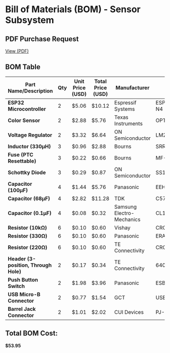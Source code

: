 # **Bill of Materials (BOM) - Sensor Subsystem**

## **PDF Purchase Request**  
[View (PDF)](images/EGR314PurchaseRequestDIGITKEY.pdf)



## **BOM Table**

| **Part Name/Description** | **Qty** | **Unit Price (USD)** | **Total Price (USD)** | **Manufacturer** | **Part Number** | **Vendor Link** | **Datasheet Link** |
|---------------------------|---------|----------------------|----------------------|------------------|----------------|----------------|-------------------|
| **ESP32 Microcontroller** | 2 | $5.06 | $10.12 | Espressif Systems | ESP32-S3-WROOM-1-N4 | [Link](https://www.digikey.com/en/products/detail/espressif-systems/ESP32-S3-WROOM-1-N4/16162639) | [Datasheet](https://www.espressif.com/sites/default/files/documentation/esp32-s3-wroom-1_wroom-1u_datasheet_en.pdf) |
| **Color Sensor** | 2 | $2.88 | $5.76 | Texas Instruments | OPT4060DTSR | [Link](https://www.digikey.lv/en/products/detail/texas-instruments/OPT4060DTSR/22116843) | [Datasheet](https://www.ti.com/lit/ds/symlink/opt4060.pdf?ts=1704223000280) |
| **Voltage Regulator** | 2 | $3.32 | $6.64 | ON Semiconductor | LM2575D2T-3.3R4G | [Link](https://www.digikey.com/en/products/detail/onsemi/LM2575D2T-3-3R4G/1476688) | [Datasheet](https://www.onsemi.com/pdf/datasheet/lm2575-d.pdf) |
| **Inductor (330µH)** | 3 | $0.96 | $2.88 | Bourns | SRR1260-331K | [Link](https://www.digikey.com/en/products/detail/bourns-inc/SRR1260-331K/1969972) | [Datasheet](https://www.bourns.com/docs/Product-Datasheets/SRR1260.pdf) |
| **Fuse (PTC Resettable)** | 3 | $0.22 | $0.66 | Bourns | MF-MSMF150/12 | [Link](https://www.digikey.com/en/products/detail/bourns-inc/MF-MSMF150-2/662822) | [Datasheet](https://www.bourns.com/docs/product-datasheets/mf-msmf.pdf) |
| **Schottky Diode** | 3 | $0.29 | $0.87 | ON Semiconductor | SS14 | [Link](https://www.digikey.com/en/products/detail/onsemi/SS14/965729?gQT=0) | N/A |
| **Capacitor (100µF)** | 4 | $1.44 | $5.76 | Panasonic | EEH-ZA1E101XP | [Link](https://www.digikey.com/en/products/detail/panasonic-electronic-components/EEH-ZA1E101XP/3088115) | [Datasheet](https://industrial.panasonic.com/cdbs/www-data/pdf/RDD0000/ABA0000C1221.pdf) |
| **Capacitor (68µF)** | 4 | $2.82 | $11.28 | TDK | C5750X5R1A686M230KA | [Link](https://www.digikey.com/en/products/detail/tdk-corporation/C5750X5R1A686M230KA/569077) | [Datasheet](https://product.tdk.com/system/files/dam/doc/product/capacitor/ceramic/mlcc/catalog/mlcc_commercial_general_en.pdf) |
| **Capacitor (0.1µF)** | 4 | $0.08 | $0.32 | Samsung Electro-Mechanics | CL10B104KB8NNNC | [Link](https://www.digikey.com/en/products/detail/samsung-electro-mechanics/CL10B104KB8NNNC/3886658) | [Datasheet](https://mm.digikey.com/Volume0/opasdata/d220001/medias/docus/609/CL10B104KB8NNNC_Spec.pdf) |
| **Resistor (10kΩ)** | 6 | $0.10 | $0.60 | Vishay | CRCW060310K0FKEA | [Link](https://www.digikey.com/en/products/detail/vishay-dale/CRCW060310K0FKEA/1174782) | [Datasheet](https://www.vishay.com/docs/20035/dcrcwe3.pdf) |
| **Resistor (330Ω)** | 6 | $0.10 | $0.60 | Panasonic | ERA-3AEB331V | [Link](https://www.digikey.com/en/products/detail/panasonic-electronic-components/ERA-3AEB331V/1465842) | [Datasheet](https://industrial.panasonic.com/cdbs/www-data/pdf/RDM0000/AOA0000C307.pdf) |
| **Resistor (220Ω)** | 6 | $0.10 | $0.60 | TE Connectivity | CRGCQ0805F220R | [Link](https://www.digikey.com/en/products/detail/te-connectivity-passive-product/CRGCQ0805F220R/8576343) | [Datasheet](https://www.te.com/usa-en/product-1-2176341-7.datasheet.pdf) |
| **Header (3-position, Through Hole)** | 2 | $0.17 | $0.34 | TE Connectivity | 640456-3 | [Link](https://www.digikey.com/en/products/detail/te-connectivity-amp-connectors/640456-3/259010) | [Datasheet](https://www.te.com/usa-en/product-640456-3.datasheet.pdf) |
| **Push Button Switch** | 2 | $1.98 | $3.96 | Panasonic | ESB-33535A | [Link](https://www.digikey.com/en/products/detail/panasonic-electronic-components/ESB-33535A/3873298) | [Datasheet](https://www3.panasonic.biz/ac/cdn/e/control/switch/push/catalog/sw_pu_eng_esb33.pdf) |
| **USB Micro-B Connector** | 2 | $0.77 | $1.54 | GCT | USB3131-30-0230-A | [Link](https://www.digikey.com/en/products/detail/gct/USB3131-30-0230-A/9859642) | [Datasheet](https://gct.co/files/specs/usb3131-spec.pdf) |
| **Barrel Jack Connector** | 2 | $1.01 | $2.02 | CUI Devices | PJ-002BH-SMT-TR | [Link](https://www.digikey.com/en/products/detail/same-sky-formerly-cui-devices/PJ-002BH-SMT-TR/669694) | [Datasheet](https://www.cuidevices.com/product/resource/pj-002bh-smt-tr.pdf) |

## **Total BOM Cost:**  
 **$53.95**   
